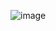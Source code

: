 ![image](https://user-images.githubusercontent.com/29833852/120750788-e88c7f80-c541-11eb-8381-a653d5f9ff6b.png)
